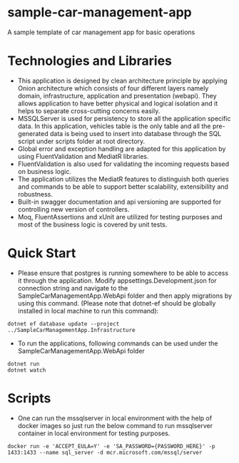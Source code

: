# sample-car-management-app

A sample template of car management app for basic operations

# Technologies and Libraries

- This application is designed by clean architecture principle by applying Onion architecture which consists of four different layers namely domain, infrastructure, application and presentation (webapi). They allows application to have better physical and logical isolation and it helps to separate cross-cutting concerns easily.
- MSSQLServer is used for persistency to store all the application specific data. In this application, vehicles table is the only table and all the pre-generated data is being used to insert into database through the SQL script under scripts folder at root directory.
- Global error and exception handling are adapted for this application by using FluentValidation and MediatR libraries.
- FluentValidation is also used for validating the incoming requests based on business logic.
- The application utilizes the MediatR features to distinguish both queries and commands to be able to support better scalability, extensibility and robustness.
- Built-in swagger documentation and api versioning are supported for controlling new version of controllers.
- Moq, FluentAssertions and xUnit are utilized for testing purposes and most of the business logic is covered by unit tests.

# Quick Start

- Please ensure that postgres is running somewhere to be able to access it through the application. Modify appsettings.Development.json for connection string and navigate to the SampleCarManagementApp.WebApi folder and then apply migrations by using this command. (Please note that dotnet-ef should be globally installed in local machine to run this command):

```
dotnet ef database update --project ../SampleCarManagementApp.Infrastructure
```

- To run the applications, following commands can be used under the SampleCarManagementApp.WebApi folder

```
dotnet run
dotnet watch
```

# Scripts

- One can run the mssqlserver in local environment with the help of docker images so just run the below command to run mssqlserver container in local environment for testing purposes.

```
docker run -e 'ACCEPT_EULA=Y' -e 'SA_PASSWORD={PASSWORD_HERE}' -p 1433:1433 --name sql_server -d mcr.microsoft.com/mssql/server
```
